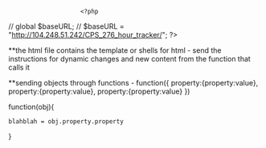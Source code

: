 <!--<li class="nav-item">
                            <a class="nav-link" href=<?php echo// '"' .$baseURL.'add_view_hours/">'; ?>Add &amp; View
                                Hours <span class="sr-only">(current)</span></a>
                        </li>-->

                        <?php 
// global $baseURL;
// $baseURL = "http://104.248.51.242/CPS_276_hour_tracker/";
?>


**the html file contains the template or shells for html - send the instructions for dynamic changes and new content from the function that calls it

**sending objects through functions -
function({
    property:{property:value},
    property:{property:value},
    property:{property:value}
})

function(obj){

    blahblah = obj.property.property
}